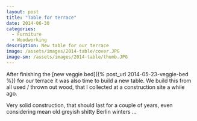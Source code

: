 ```yaml
---
layout: post
title: "Table for terrace"
date: 2014-06-30
categories:
  - Furniture
  - Woodworking
description: New table for our terrace
image: /assets/images/2014-table/cover.JPG
image-sm: /assets/images/2014-table/thumb.JPG
---
```

After finishing the [new veggie bed]({% post_url 2014-05-23-veggie-bed %}) for our terrace it was also time to build a new table. We build this from all used / thrown out wood, that I collected at a construction site a while ago.

Very solid construction, that should last for a couple of years, even considering mean old greyish shitty Berlin winters ...
